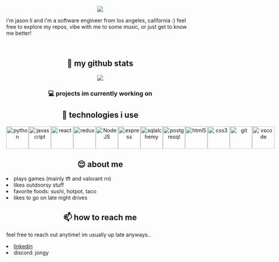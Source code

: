 <p align="center">
  <img src="https://readme-typing-svg.herokuapp.com?duration=3000&color=2EF7CA&center=true&vCenter=true&lines=hi!;welcome+to+my+github+%3A3" />
</p>
<p>
    i'm jason li and i'm a software engineer from los angeles, california :) feel free to explore my repos, vibe with me to some music, or just get to know me better!
</p>

<br/>

<h2 align="center">🤠 my github stats</h2>
<p align="center">
  <img src="https://github-readme-stats.vercel.app/api?username=itsjongy&theme=ayu-mirage&show_icons=true" />
 </p>
<!-- [![jason's GitHub stats](https://github-readme-stats.vercel.app/api?username=itsjongy&theme=ayu-mirage&show_icons=true)](https://github.com/itsjongy/github-readme-stats) -->

<h3 align="center">💻 projects im currently working on</h3>
<div align="center">
</div>

<h2 align="center">🚀 technologies i use</h2>
<div style="display: flex; flex-direction: row;" align="center">
  <img src="https://cdn.jsdelivr.net/gh/devicons/devicon/icons/python/python-original-wordmark.svg" alt="python" width="60">
  <img src="https://cdn.jsdelivr.net/gh/devicons/devicon/icons/javascript/javascript-original.svg" alt="javascript" width="60">
  <img src="https://cdn.jsdelivr.net/gh/devicons/devicon/icons/react/react-original-wordmark.svg" alt="react" width="60">
  <img src="https://cdn.jsdelivr.net/gh/devicons/devicon/icons/redux/redux-original.svg" alt="redux" width="60">
  <img src="https://cdn.jsdelivr.net/gh/devicons/devicon/icons/nodejs/nodejs-original.svg" alt="NodeJS" width="60"/>
  <img src="https://cdn.jsdelivr.net/gh/devicons/devicon/icons/express/express-original.svg" alt="express" width="60"/>
  <img src="https://cdn.jsdelivr.net/gh/devicons/devicon/icons/sqlalchemy/sqlalchemy-original.svg" alt="sqlalchemy" width="60">
  <img src="https://cdn.jsdelivr.net/gh/devicons/devicon/icons/postgresql/postgresql-original-wordmark.svg" alt="postgresql" width="60">
  <img src="https://cdn.jsdelivr.net/gh/devicons/devicon/icons/html5/html5-original-wordmark.svg" alt="html5" width="60">
  <img src="https://cdn.jsdelivr.net/gh/devicons/devicon/icons/css3/css3-original-wordmark.svg" alt="css3" width="60">
  <img src="https://cdn.jsdelivr.net/gh/devicons/devicon/icons/git/git-original.svg" alt="git" width="60">
  <img src="https://cdn.jsdelivr.net/gh/devicons/devicon/icons/vscode/vscode-original.svg" alt="vscode" width="60">
</div>
  
<h2 align="center">😌 about me</h2>
<div>
<li>plays games (mainly tft and valorant rn)</li>
<li>likes outdoorsy stuff</li>
<li>favorite foods: sushi, hotpot, taco</li>
<li>likes to go on late night drives</li>
</div>

<h2 align="center">📫 how to reach me</h2>
<p>feel free to reach out anytime! im usually up late anyways..</p>
<li>
  <a href="https://www.linkedin.com/in/itsjongy/">linkedin</a>
</li>
<li>discord: jongy</li>

<br/>
